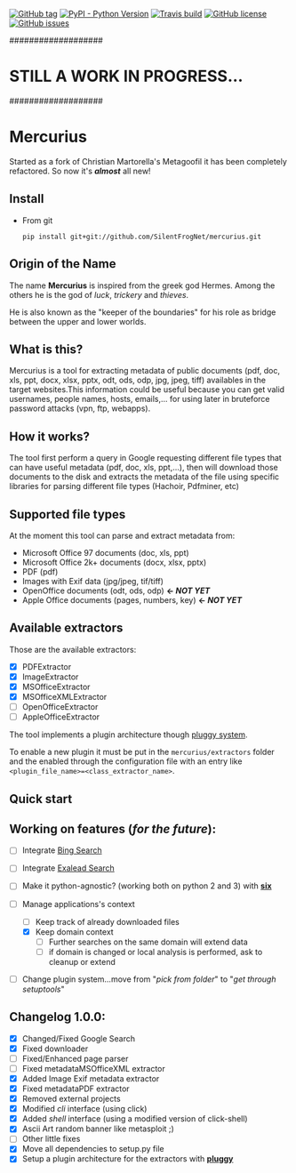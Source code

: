 [![GitHub tag](https://img.shields.io/github/tag/SilentFrogNet/mercurius.svg?label=version)](https://github.com/SilentFrogNet/mercurius/releases)
[![PyPI - Python Version](https://img.shields.io/pypi/pyversions/Django.svg)](https://github.com/SilentFrogNet/mercurius)
[![Travis build](https://travis-ci.org/SilentFrogNet/mercurius.svg?branch=master)](https://github.com/SilentFrogNet/mercurius)
[![GitHub license](https://img.shields.io/github/license/SilentFrogNet/mercurius.svg)](https://github.com/SilentFrogNet/mercurius/blob/master/LICENSE)
[![GitHub issues](https://img.shields.io/github/issues/SilentFrogNet/mercurius.svg?colorB=yellow)](https://github.com/SilentFrogNet/mercurius/issues)


###################
# STILL A WORK IN PROGRESS... 
###################

# Mercurius

Started as a fork of Christian Martorella's Metagoofil it has been completely refactored. 
So now it's **_almost_** all new!


## Install

  * From git

    `pip install git+git://github.com/SilentFrogNet/mercurius.git`


## Origin of the Name

The name **Mercurius** is inspired from the greek god Hermes. Among the others he is the god of _luck_, _trickery_ and _thieves_.

He is also known as the "keeper of the boundaries" for his role as bridge between the upper and lower worlds. 


## What is this?

Mercurius is a tool for extracting metadata of public documents 
(pdf, doc, xls, ppt, docx, xlsx, pptx, odt, ods, odp, jpg, jpeg, tiff) 
availables in the target websites.This information could be useful because you can 
get valid usernames, people names, hosts, emails,... for using later in bruteforce password 
attacks (vpn, ftp, webapps).


## How it works?

The tool first perform a query in Google requesting different file types that can have 
useful metadata (pdf, doc, xls, ppt,...), then will download those documents to the disk and 
extracts the metadata of the file using specific libraries for parsing different file types (Hachoir, Pdfminer, etc)


## Supported file types

At the moment this tool can parse and extract metadata from:
  * Microsoft Office 97 documents (doc, xls, ppt)
  * Microsoft Office 2k+ documents (docx, xlsx, pptx)
  * PDF (pdf)
  * Images with Exif data (jpg/jpeg, tif/tiff)
  * OpenOffice documents (odt, ods, odp)  **<- _NOT YET_**
  * Apple Office documents (pages, numbers, key)  **<- _NOT YET_**


## Available extractors

Those are the available extractors:
  * [x] PDFExtractor
  * [x] ImageExtractor
  * [x] MSOfficeExtractor
  * [x] MSOfficeXMLExtractor
  * [ ] OpenOfficeExtractor
  * [ ] AppleOfficeExtractor
  
The tool implements a plugin architecture though [pluggy system](https://pluggy.readthedocs.io/en/latest/).

To enable a new plugin it must be put in the `mercurius/extractors` folder and the enabled through the configuration file with an entry like `<plugin_file_name>=<class_extractor_name>`.
  
  
## Quick start
  

## Working on features (_for the future_):

  * [ ] Integrate [Bing Search](https://docs.microsoft.com/it-it/azure/cognitive-services/bing-web-search/quickstarts/python)
  * [ ] Integrate [Exalead Search](https://www.exalead.com/search/)
  * [ ] Make it python-agnostic? (working both on python 2 and 3) with [**six**](https://github.com/benjaminp/six)
  * [ ] Manage applications's context
    * [ ] Keep track of already downloaded files
    * [x] Keep domain context
      * [ ] Further searches on the same domain will extend data
      * [ ] if domain is changed or local analysis is performed, ask to cleanup or extend
  * [ ] Change plugin system...move from "_pick from folder_" to "_get through setuptools_"


## Changelog 1.0.0:

  * [x] Changed/Fixed Google Search
  * [x] Fixed downloader
  * [ ] Fixed/Enhanced page parser 
  * [ ] Fixed metadataMSOfficeXML extractor
  * [x] Added Image Exif metadata extractor
  * [x] Fixed metadataPDF extractor
  * [x] Removed external projects
  * [x] Modified _cli_ interface (using click)
  * [x] Added _shell_ interface (using a modified version of click-shell) 
  * [x] Ascii Art random banner like metasploit ;)
  * [ ] Other little fixes
  * [x] Move all dependencies to setup.py file
  * [x] Setup a plugin architecture for the extractors with [**pluggy**](https://github.com/pytest-dev/pluggy)
